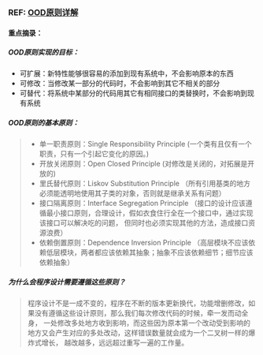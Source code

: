 ### REF: [OOD原则详解](http://www.jianshu.com/p/e378025920f8)

#### 重点摘录：

##### OOD原则实现的目标：
* 可扩展：新特性能够很容易的添加到现有系统中，不会影响原本的东西
* 可修改：当修改某一部分的代码时，不会影响到其它不相关的部分
* 可替代：将系统中某部分的代码用其它有相同接口的类替换时，不会影响到现有系统

##### OOD原则的基本原则：
> * 单一职责原则：Single Responsibility Principle (一个类有且仅有一个职责，只有一个引起它变化的原因。)
> * 开放关闭原则：Open Closed Principle (对修改是关闭的，对拓展是开放的)
> * 里氏替代原则：Liskov Substitution Principle （所有引用基类的地方必须能透明地使用其子类的对象，否则就是继承关系有问题）
> * 接口隔离原则：Interface Segregation Principle （接口的设计应该遵循最小接口原则，合理设计，假如衣食住行全在一个接口中，通过实现该接口可以解决吃的问题，
但同时也必须实现其他的方法，造成接口资源浪费）
> * 依赖倒置原则：Dependence Inversion Principle （高层模块不应该依赖低层模块，两者都应该依赖其抽象；抽象不应该依赖细节；细节应该依赖抽象）

##### 为什么会程序设计需要遵循这些原则？
> 程序设计不是一成不变的，程序在不断的版本更新换代，功能增删修改，如果没有遵循这些设计原则，那么我们每次修改代码的时候，牵一发而动全身，
一处修改多处地方收到影响，而这些因为原本第一个改动受到影响的地方又会产生对应的多处改动，这样错误数量就会成为一个二叉树一样的爆炸式增长，
越改越多，远远超过重写一遍的工作量。
